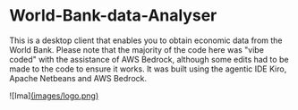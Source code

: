 # World-Bank-data-Analyser
This is a desktop client that enables you to obtain economic data from the World Bank. Please note that the majority of the code here was "vibe coded" with the assistance of AWS Bedrock, although some edits had to be made to the code to ensure it works. It was built using the agentic IDE Kiro, Apache Netbeans and AWS Bedrock.

![Ima][(images/logo.png)](https://github.com/BabatundeOnabajo/World-Bank-data-Analyser/blob/main/Screenshot%202025-09-15%20at%2019.38.34.png)
